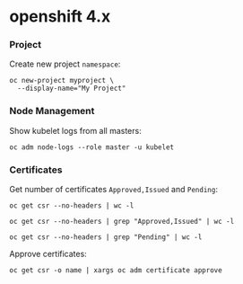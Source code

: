 # openshift 4.x



### Project
Create new project `namespace`:
```
oc new-project myproject \
  --display-name="My Project"
```


### Node Management

Show kubelet logs from all masters:
```
oc adm node-logs --role master -u kubelet
```

### Certificates

Get number of certificates `Approved,Issued` and `Pending`:
```
oc get csr --no-headers | wc -l

oc get csr --no-headers | grep "Approved,Issued" | wc -l

oc get csr --no-headers | grep "Pending" | wc -l
```
Approve certificates:
```
oc get csr -o name | xargs oc adm certificate approve
```
